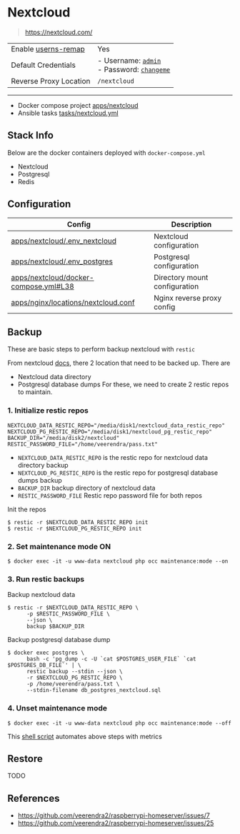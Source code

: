 # Nextcloud
> https://nextcloud.com/

| | |
| ---------------------------------------------------------------------------- | -------------------------- |
| Enable [userns-remap](https://docs.docker.com/engine/security/userns-remap/) | Yes           |
| Default Credentials                                                              | - Username: [`admin`](https://github.com/veerendra2/raspberrypi-homeserver/blob/main/apps/nextcloud/secrets/nextcloud_admin_user.txt) <br/>- Password: [`changeme`](https://github.com/veerendra2/raspberrypi-homeserver/blob/main/apps/nextcloud/secrets/nextcloud_admin_password.txt)  |
| Reverse Proxy Location | `/nextcloud` |
***

* Docker compose project [apps/nextcloud](https://github.com/veerendra2/raspberrypi-homeserver/tree/main/apps/nextcloud)
* Ansible tasks [tasks/nextcloud.yml](https://github.com/veerendra2/raspberrypi-homeserver/blob/main/tasks/nextcloud.yml)

## Stack Info
Below are the docker containers deployed with `docker-compose.yml`
* Nextcloud
* Postgresql
* Redis

## Configuration
| Config | Description |
| ------ | ----------- |
| [apps/nextcloud/.env_nextcloud](https://github.com/veerendra2/raspberrypi-homeserver/blob/main/apps/nextcloud/.env_nextcloud) | Nextcloud configuration |
| [apps/nextcloud/.env_postgres](https://github.com/veerendra2/raspberrypi-homeserver/blob/main/apps/nextcloud/.env_postgres) | Postgresql configuration |
| [apps/nextcloud/docker-compose.yml#L38](https://github.com/veerendra2/raspberrypi-homeserver/blob/main/apps/nextcloud/docker-compose.yml#L38) | Directory mount configuration |
| [apps/nginx/locations/nextcloud.conf](https://github.com/veerendra2/raspberrypi-homeserver/blob/main/apps/nginx/locations/nextcloud.conf) | Nginx reverse proxy config |

## Backup
These are basic steps to perform backup nextcloud with `restic`

From nextcloud [docs](https://docs.nextcloud.com/server/latest/admin_manual/maintenance/backup.html), there 2 location that need to be backed up. There are 
* Nextcloud data directory
* Postgresql database dumps
For these, we need to create 2 restic repos to maintain.
### 1. Initialize restic repos
```
NEXTCLOUD_DATA_RESTIC_REPO="/media/disk1/nextcloud_data_restic_repo"
NEXTCLOUD_PG_RESTIC_REPO="/media/disk1/nextcloud_pg_restic_repo"
BACKUP_DIR="/media/disk2/nextcloud"
RESTIC_PASSWORD_FILE="/home/veerendra/pass.txt"
``` 
* `NEXTCLOUD_DATA_RESTIC_REPO` is the restic repo for nextcloud data directory backup
* `NEXTCLOUD_PG_RESTIC_REPO` is the restic repo for postgresql database dumps backup
* `BACKUP_DIR` backup directory of nextcloud data
* `RESTIC_PASSWORD_FILE` Restic repo password file for both repos

Init the repos
```
$ restic -r $NEXTCLOUD_DATA_RESTIC_REPO init
$ restic -r $NEXTCLOUD_PG_RESTIC_REPO init
```
### 2. Set maintenance mode ON
```
$ docker exec -it -u www-data nextcloud php occ maintenance:mode --on
```
### 3. Run restic backups
Backup nextcloud data
```
$ restic -r $NEXTCLOUD_DATA_RESTIC_REPO \
      -p $RESTIC_PASSWORD_FILE \
      --json \
      backup $BACKUP_DIR
```
Backup postgresql database dump
```
$ docker exec postgres \
      bash -c 'pg_dump -c -U `cat $POSTGRES_USER_FILE` `cat $POSTGRES_DB_FILE`' | \
      restic backup --stdin --json \
      -r $NEXTCLOUD_PG_RESTIC_REPO \
      -p /home/veerendra/pass.txt \
      --stdin-filename db_postgres_nextcloud.sql
```
### 4. Unset maintenance mode
```
$ docker exec -it -u www-data nextcloud php occ maintenance:mode --off
```

This [shell script](https://gist.github.com/veerendra2/462264542e3de75b4ffbed7bba8a41b3) automates above steps with metrics
## Restore
TODO

## References
* https://github.com/veerendra2/raspberrypi-homeserver/issues/7
* https://github.com/veerendra2/raspberrypi-homeserver/issues/25
